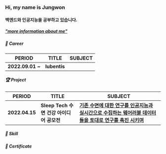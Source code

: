 ### Hi, my name is **Jungwon**

#### 백엔드와 인공지능을 공부하고 있습니다.

##### ["more information about me"](#)

##### 🏢 Career

| PERIOD | TITLE | SUBJECT |
| ------- | ------- | ------- | 
| **2022.09.01 ~** | **lubentis** |  |

##### 🏆 Project 

| PERIOD | TITLE | SUBJECT |
| ------- | ------- | ------- | 
| **2022.04.15** | **Sleep Tech 수면 건강 아이디어 공모전** | [**기존 수면에 대한 연구를 인공지능과 실시간으로 수집하는 웨어러블 데이터들을 토대로 연구를 촉진 시키며**](https://github.com/PJO2004/sleep_tech) |

##### 🧩 Skill  

##### 📜 Certificate
